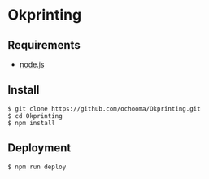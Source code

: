 # Okprinting

## Requirements
- [node.js](https://nodejs.org/)

## Install
```
$ git clone https://github.com/ochooma/Okprinting.git
$ cd Okprinting
$ npm install
```
## Deployment
```
$ npm run deploy
```
